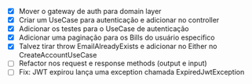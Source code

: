 - [X] Mover o gateway de auth para domain layer
- [X] Criar um UseCase para autenticação e adicionar no controller
- [X] Adicionar os testes para o UseCase de autenticação
- [X] Adicionar uma paginação para os Bills do usuário especifico
- [X] Talvez tirar throw EmailAlreadyExists e adicionar no Either no CreateAccountUseCase
- [ ] Refactor nos request e response methods (output e input)
- [ ] Fix: JWT expirou lança uma exception chamada ExpiredJwtException
